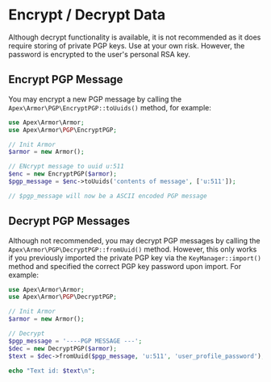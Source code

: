 
# Encrypt / Decrypt Data

Although decrypt functionality is available, it is not recommended as it does require storing of private PGP keys.  Use at your own risk.  However, the password is encrypted to the user's personal RSA key.

## Encrypt PGP Message

You may encrypt a new PGP message by calling the `Apex\Armor\PGP\EncryptPGP::toUuids()` method, for example:

~~~php
use Apex\Armor\Armor;
use Apex\Armor\PGP\EncryptPGP;

// Init Armor
$armor = new Armor();

// ENcrypt message to uuid u:511
$enc = new EncryptPGP($armor);
$pgp_message = $enc->toUuids('contents of message', ['u:511']);

// $pgp_message will now be a ASCII encoded PGP message
~~~


## Decrypt PGP Messages

Although not recommended, you may decrypt PGP messages by calling the `Apex\Armor\PGP\DecryptPGP::fromUuid()` method.  However, this only works if you previously imported the private PGP key via the `KeyManager::import()` method and specified the correct PGP key password upon import.  For example:

~~~php
use Apex\Armor\Armor;
use Apex\Armor\PGP\DecryptPGP;

// Init Armor
$armor = new Armor();

// Decrypt
$pgp_message = '----PGP MESSAGE ---';
$dec = new DecryptPGP($armor);
$text = $dec->fromUuid($pgp_message, 'u:511', 'user_profile_password');

echo "Text id: $text\n";
~~~




